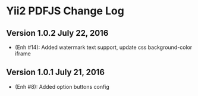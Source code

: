 Yii2 PDFJS Change Log
=================================



Version 1.0.2 July 22, 2016
---------------------

- (Enh #14): Added watermark text support, update css background-color iframe


Version 1.0.1 July 21, 2016
---------------------

- (Enh #8): Added option buttons config
